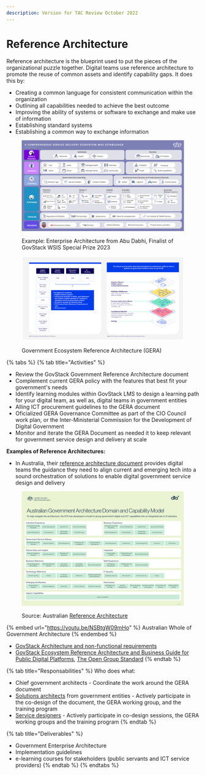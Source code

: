 ```yaml
---
description: Version for TAC Review October 2022
---
```


# Reference Architecture

Reference architecture is the blueprint used to put the pieces of the organizational puzzle together. Digital teams use reference architecture to promote the reuse of common assets and identify capability gaps. It does this by:&#x20;

* Creating a common language for consistent communication within the organization&#x20;
* Outlining all capabilities needed to achieve the best outcome&#x20;
* Improving the ability of systems or software to exchange and make use of information &#x20;
* Establishing standard systems&#x20;
* Establishing a common way to exchange information

<figure><img src="../.gitbook/assets/Screenshot 2023-03-31 125720.png" alt=""><figcaption><p>Example: Enterprise Architecture from Abu Dabhi, Finalist of GovStack WSIS Special Prize 2023</p></figcaption></figure>

<figure><img src="../.gitbook/assets/21.-GERA---Government-Enterprise-Reference-Architecture.jpg" alt=""><figcaption><p>Government Ecosystem Reference Architecture (GERA)</p></figcaption></figure>

{% tabs %}
{% tab title="Activities" %}
* Review the GovStack Government Reference Architecture document
* Complement current GERA policy with the features that best fit your government's needs
* Identify learning modules within GovStack LMS to design a learning path for your digital team, as well as, digital teams in government entities &#x20;
* Alling ICT procurement guidelines to the GERA document
* Oficialized GERA Governance Committee as part of the CIO Council work plan, or the Inter-Ministerial Commission for the Development of Digital Government&#x20;
* Monitor and iterate the GERA Document as needed it to keep relevant for government service design and delivery at scale&#x20;

**Examples of Reference Architectures:**

* In Australia, their [reference architecture document](https://www.architecture.dta.gov.au/sp\_aga2?id=aga2\_how\_to\_use) provides digital teams the guidance they need to align current and emerging tech into a sound orchestration of solutions to enable digital government service design and delivery

<figure><img src="../.gitbook/assets/20230118 - DCM visual for web - 18 Jan &#x27;23-1.jpg" alt=""><figcaption><p>Source: Australian <a href="https://www.architecture.dta.gov.au/sys_attachment.do?sys_id=280cffba1b3ced10b46264ab274bcb2c">Reference Architecture</a></p></figcaption></figure>

{% embed url="https://youtu.be/NSBtgW09mHo" %}
Australian Whole of Government Architecture &#x20;
{% endembed %}

* [GovStack Architecture and non-functional requirements](http://localhost:5000/s/Mv07ks4AhtBDCIkO2zgW/building-blocks/architecture-and-nonfunctional-requirements)
* [GovStack Ecosystem Reference Architecture and Business Guide for Public Digital Platforms](https://docs.google.com/document/d/1Qa31kAy\_Kz9MsphXunS0UqRJpoQ2i8HV/edit?usp=sharing\&ouid=107531587157017296326\&rtpof=true\&sd=true),  [The Open Group Standard](https://www.opengroup.org/)
{% endtab %}

{% tab title="Responsabilities" %}
Who does what:

* Chief government architects - Coordinate the work around the GERA document&#x20;
* [Solutions architects](https://app.gitbook.com/o/pxmRWOPoaU8fUAbbcrus/s/4D3oEcPGpYoKnwkQmCzJ/\~/changes/389/govstack-implementation-playbook/sample-digital-team-composition/govstack-user-profiles-taxonomy#solution-architect) from government entities - Actively participate in the co-design of the document, the GERA working group, and the training program&#x20;
* [Service designers](http://localhost:5000/o/pxmRWOPoaU8fUAbbcrus/s/zdXe8NbIMZIv5sydPBf6/) - Actively participate in co-design sessions, the GERA working groups and the training program&#x20;
{% endtab %}

{% tab title="Deliverables" %}
* Government Enterprise Architecture
* Implementation guidelines
* e-learning courses for stakeholders (public servants and ICT service providers)
{% endtab %}
{% endtabs %}
